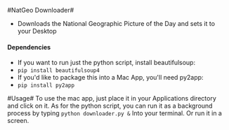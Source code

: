#NatGeo Downloader#

* Downloads the National Geographic Picture of the Day and sets it to your Desktop  

#### Dependencies ####
* If you want to run just the python script, install beautifulsoup:
* `pip install beautifulsoup4`
* If you'd like to package this into a Mac App, you'll need py2app:
* `pip install py2app`


#Usage#
To use the mac app, just place it in your Applications directory and click on it. As for the python script, you can run it as a background process by typing
`python downloader.py &` Into your terminal. Or run it in a screen.
